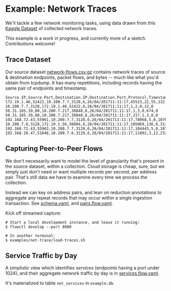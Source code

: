 # Example: Network Traces

We'll tackle a few network monitoring tasks, using data drawn from this
[Kaggle Dataset][kaggle dataset] of collected network traces.

[kaggle dataset]: https://www.kaggle.com/jsrojas/ip-network-traffic-flows-labeled-with-87-apps

This example is a work in progress, and currently more of a sketch. Contributions welcome!

## Trace Dataset

Our source dataset [network-flows.csv.gz](https://storage.googleapis.com/estuaryflowexamples/network-flows.csv.gz)
contains network traces of source & destination endpoints,
packet flows, and bytes -- much like what you'd obtain from tcpdump.
It has many repetitions, including records having the same pair of endpoints and timestamp.

```csv
Source.IP,Source.Port,Destination.IP,Destination.Port,Protocol,Timestamp,Flow.Duration,Total.Fwd.Packets,Total.Backward.Packets,Total.Length.of.Fwd.Packets,Total.Length.of.Bwd.Packets
172.19.1.46,52422,10.200.7.7,3128,6,26/04/201711:11:17,45523,22,55,132,110414
10.200.7.7,3128,172.19.1.46,52422,6,26/04/201711:11:17,1,2,0,12,0
50.31.185.39,80,10.200.7.217,38848,6,26/04/201711:11:17,1,3,0,674,0
50.31.185.39,80,10.200.7.217,38848,6,26/04/201711:11:17,217,1,3,0,0
192.168.72.43,55961,10.200.7.7,3128,6,26/04/201711:11:17,78068,5,0,1076,0
10.200.7.6,3128,172.19.1.56,50004,6,26/04/201711:11:17,105069,136,0,313554,0
192.168.72.43,55963,10.200.7.7,3128,6,26/04/201711:11:17,104443,5,0,1076,0
192.168.10.47,51848,10.200.7.6,3128,6,26/04/201711:11:17,11002,3,12,232,3664
```

## Capturing Peer-to-Peer Flows

We don't necessarily want to model the level of granularity that's present in the
source dataset, within a collection. Cloud storage is cheap, sure, but we simply
just don't need or want multiple records per second, per address pair. That's still
data we have to examine every time we process the collection.

Instead we can key on address pairs, and lean on reduction annotations to aggregate
any repeat records that may occur within a single ingestion transaction.
See [schema.yaml](schema.yaml), and [pairs.flow.yaml](pairs.flow.yaml).

Kick off streamed capture:

```console
# Start a local development instance, and leave it running:
$ flowctl develop --port 8080

# In another terminal:
$ examples/net-trace/load-traces.sh
```

## Service Traffic by Day

A simplistic view which identifies _services_ (endpoints having a port under 1024),
and their aggregate network traffic by day is in [services.flow.yaml](services.flow.yaml).

It's materialized to table `net_services` in `example.db`.
